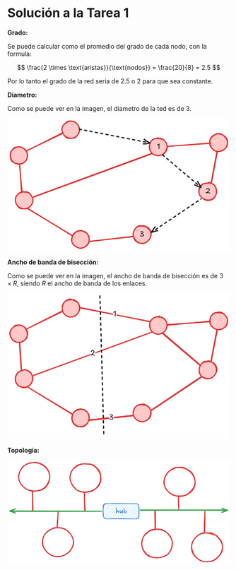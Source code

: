 # Solución a la Tarea 1

**Grado:**

Se puede calcular como el promedio del grado de cada nodo, con la formula:

$$
 \frac{2 \times \text{aristas}}{\text{nodos}} = \frac{20}{8} = 2.5
$$

Por lo tanto el grado de la red seria de 2.5 o 2 para que sea constante.

**Diametro:**

Como se puede ver en la imagen, el diametro de la ted es de 3.

![Diametro](./diameter.png)

**Ancho de banda de bisección:**

Como se puede ver en la imagen, el ancho de banda de bisección es de $3\times R$, siendo $R$ el ancho de banda de los enlaces.

![ancho de banda de bisección](./bisection.png)

**Topologia:**

![Topología](./topologia.png)
